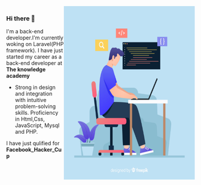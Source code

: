 
<img align="right"  src="2842579.jpg"  height="465px" width="350px">

### Hi there 👋

I'm a back-end developer.I'm currently woking on Laravel(PHP framework).
I have just started my career as a back-end developer at
<strong>The knowledge academy</strong>

- Strong in design and integration with intuitive problem-solving skills.
Proficiency in Html,Css, JavaScript, Mysql and PHP.

I have just qulified for <strong>Facebook_Hacker_Cup</p>

